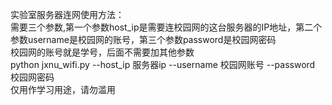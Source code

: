 实验室服务器连网使用方法：<br />
需要三个参数,第一个参数host_ip是需要连校园网的这台服务器的IP地址，第二个参数username是校园网的账号，第三个参数password是校园网密码<br />
校园网的账号就是学号，后面不需要加其他参数<br />
python jxnu_wifi.py --host_ip 服务器ip --username 校园网账号 --password 校园网密码<br />
仅用作学习用途，请勿滥用<br />

